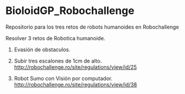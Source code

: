 # BioloidGP_Robochallenge
Repositorio para los tres retos de robots humanoides en Robochallenge

Resolver 3 retos de Robotica humanoide.

1. Evasión de obstaculos.
2. Subir tres escalones de 1cm de alto.
 http://robochallenge.ro/site/regulations/view/id/25

3. Robot Sumo con Visión por computador.
 http://robochallenge.ro/site/regulations/view/id/38
